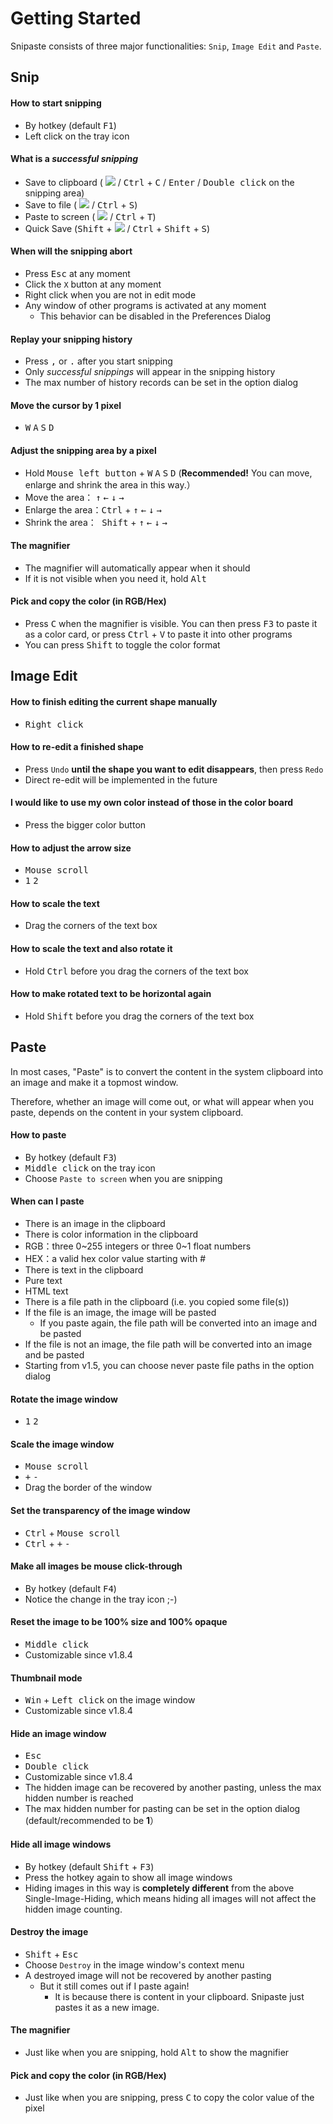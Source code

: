 # Getting Started

Snipaste consists of three major functionalities: `Snip`, `Image Edit` and `Paste`.

## Snip

#### How to start snipping
* By hotkey (default <kbd>F1</kbd>)
* Left click on the tray icon

#### What is a _successful snipping_
* Save to clipboard ( ![](http://ww3.sinaimg.cn/large/006fVPCvjw1f6vjmpa2lfj300g00g0e2.jpg) / <kbd>Ctrl</kbd> + <kbd>C</kbd> / <kbd>Enter</kbd> / <kbd>Double click</kbd> on the snipping area)
* Save to file ( ![](http://ww4.sinaimg.cn/large/006fVPCvjw1f6vjh5pxeej300g00g0e0.jpg) / <kbd>Ctrl</kbd> + <kbd>S</kbd>)
* Paste to screen ( ![](http://ww1.sinaimg.cn/large/006fVPCvjw1f6vjm0tf3jj300g00g0e7.jpg) / <kbd>Ctrl</kbd> + <kbd>T</kbd>)
* Quick Save (<kbd>Shift</kbd> + ![](http://ww4.sinaimg.cn/large/006fVPCvjw1f6vjh5pxeej300g00g0e0.jpg) / <kbd>Ctrl</kbd> + <kbd>Shift</kbd> + <kbd>S</kbd>)

#### When will the snipping abort
* Press <kbd>Esc</kbd> at any moment
* Click the `X` button at any moment
* Right click when you are not in edit mode
* Any window of other programs is activated at any moment
  * This behavior can be disabled in the Preferences Dialog

#### Replay your snipping history
* Press <kbd>,</kbd> or <kbd>.</kbd> after you start snipping
* Only _successful snippings_ will appear in the snipping history
* The max number of history records can be set in the option dialog

#### Move the cursor by 1 pixel
 * <kbd>W</kbd> <kbd>A</kbd> <kbd>S</kbd> <kbd>D</kbd>

#### Adjust the snipping area by a pixel
* Hold <kbd>Mouse left button</kbd> + <kbd>W</kbd> <kbd>A</kbd> <kbd>S</kbd> <kbd>D</kbd> (**Recommended!** You can move, enlarge and shrink the area in this way.）
* Move the area： <kbd>↑</kbd> <kbd>←</kbd> <kbd>↓</kbd> <kbd>→</kbd>
* Enlarge the area：<kbd>Ctrl</kbd> + <kbd>↑</kbd> <kbd>←</kbd> <kbd>↓</kbd> <kbd>→</kbd>
* Shrink the area：<kbd> Shift</kbd> + <kbd>↑</kbd> <kbd>←</kbd> <kbd>↓</kbd> <kbd>→</kbd>

#### The magnifier
* The magnifier will automatically appear when it should
* If it is not visible when you need it, hold <kbd> Alt</kbd> 

#### Pick and copy the color (in RGB/Hex)
* Press <kbd>C</kbd> when the magnifier is visible. You can then press <kbd>F3</kbd> to paste it as a color card, or press <kbd>Ctrl</kbd> + <kbd>V</kbd> to paste it into other programs
* You can press <kbd>Shift</kbd> to toggle the color format

## Image Edit
#### How to finish editing the current shape manually
* <kbd>Right click</kbd>

#### How to re-edit a finished shape
* Press `Undo` **until the shape you want to edit disappears**, then press `Redo`
* Direct re-edit will be implemented in the future

#### I would like to use my own color instead of those in the color board
* Press the bigger color button

#### How to adjust the arrow size
* <kbd>Mouse scroll</kbd>
* <kbd>1</kbd> <kbd>2</kbd>

#### How to scale the text
* Drag the corners of the text box

#### How to scale the text and also rotate it
 * Hold <kbd>Ctrl</kbd> before you drag the corners of the text box

#### How to make rotated text to be horizontal again
* Hold <kbd>Shift</kbd> before you drag the corners of the text box

## Paste
In most cases, "Paste" is to convert the content in the system clipboard into an image and make it a topmost window.

Therefore, whether an image will come out, or what will appear when you paste, depends on the content in your system clipboard.

#### How to paste
* By hotkey (default <kbd>F3</kbd>)
* <kbd>Middle click</kbd> on the tray icon
* Choose `Paste to screen` when you are snipping

#### When can I paste
* There is an image in the clipboard
* There is color information in the clipboard
 * RGB：three 0~255 integers or three 0~1 float numbers
 * HEX：a valid hex color value starting with #
* There is text in the clipboard
 * Pure text
 * HTML text
* There is a file path in the clipboard (i.e. you copied some file(s))
 * If the file is an image, the image will be pasted
   * If you paste again, the file path will be converted into an image and be pasted
 * If the file is not an image, the file path will be converted into an image and be pasted
 * Starting from v1.5, you can choose never paste file paths in the option dialog

#### Rotate the image window
* <kbd>1</kbd> <kbd>2</kbd>

#### Scale the image window
* <kbd>Mouse scroll</kbd>
* <kbd>+</kbd> <kbd>-</kbd>
* Drag the border of the window

#### Set the transparency of the image window
* <kbd>Ctrl</kbd> + <kbd>Mouse scroll</kbd>
* <kbd>Ctrl</kbd> + <kbd>+</kbd> <kbd>-</kbd>

#### Make all images be mouse click-through
* By hotkey (default <kbd>F4</kbd>)
 * Notice the change in the tray icon ;-)

#### Reset the image to be 100% size and 100% opaque
* <kbd>Middle click</kbd>
 * Customizable since v1.8.4

#### Thumbnail mode
* <kbd>Win</kbd> + <kbd>Left click</kbd> on the image window
 * Customizable since v1.8.4

#### Hide an image window
* <kbd>Esc</kbd>
* <kbd>Double click</kbd>
 * Customizable since v1.8.4
* The hidden image can be recovered by another pasting, unless the max hidden number is reached
* The max hidden number for pasting can be set in the option dialog (default/recommended to be **1**）

#### Hide all image windows
* By hotkey (default <kbd>Shift</kbd> + <kbd>F3</kbd>)
* Press the hotkey again to show all image windows
* Hiding images in this way is **completely different** from the above Single-Image-Hiding, which means hiding all images will not affect the hidden image counting.

#### Destroy the image
* <kbd>Shift</kbd> + <kbd>Esc</kbd>
* Choose `Destroy` in the image window's context menu
* A destroyed image will not be recovered by another pasting
  * But it still comes out if I paste again!
    * It is because there is content in your clipboard. Snipaste just pastes it as a new image.

#### The magnifier
* Just like when you are snipping, hold <kbd>Alt</kbd> to show the magnifier

#### Pick and copy the color (in RGB/Hex)
* Just like when you are snipping, press <kbd>C</kbd> to copy the color value of the pixel
